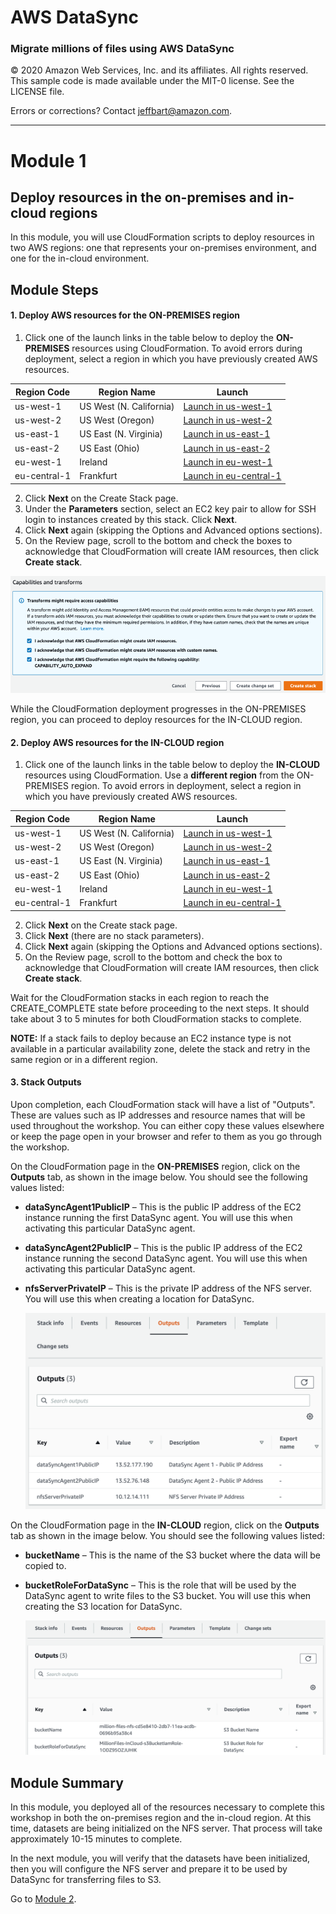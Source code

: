 # **AWS DataSync**

### Migrate millions of files using AWS DataSync

© 2020 Amazon Web Services, Inc. and its affiliates. All rights reserved.
This sample code is made available under the MIT-0 license. See the LICENSE file.

Errors or corrections? Contact [jeffbart@amazon.com](mailto:jeffbart@amazon.com).

---

# Module 1
## Deploy resources in the on-premises and in-cloud regions

In this module, you will use CloudFormation scripts to deploy resources in two AWS regions: one that represents your on-premises environment, and one for the in-cloud environment.

## Module Steps

#### 1. Deploy AWS resources for the ON-PREMISES region

1. Click one of the launch links in the table below to deploy the **ON-PREMISES** resources using CloudFormation.  To avoid errors during deployment, select a region in which you have previously created AWS resources.

  | **Region Code** | **Region Name** | **Launch** |
  | --- | --- | --- |
  | us-west-1 | US West (N. California) | [Launch in us-west-1](https://console.aws.amazon.com/cloudformation/home?region=us-west-1#/stacks/new?stackName=MillionFiles-OnPrem&amp;templateURL=https://aws-datasync-samples.s3-us-west-2.amazonaws.com/workshops/nfs-million-files/nfs-million-files-on-prem.yaml) |
  | us-west-2 | US West (Oregon) | [Launch in us-west-2](https://console.aws.amazon.com/cloudformation/home?region=us-west-2#/stacks/new?stackName=MillionFiles-OnPrem&amp;templateURL=https://aws-datasync-samples.s3-us-west-2.amazonaws.com/workshops/nfs-million-files/nfs-million-files-on-prem.yaml) |
  | us-east-1 | US East (N. Virginia) | [Launch in us-east-1](https://console.aws.amazon.com/cloudformation/home?region=us-east-1#/stacks/new?stackName=MillionFiles-OnPrem&amp;templateURL=https://aws-datasync-samples.s3-us-west-2.amazonaws.com/workshops/nfs-million-files/nfs-million-files-on-prem.yaml) |
  | us-east-2 | US East (Ohio) | [Launch in us-east-2](https://console.aws.amazon.com/cloudformation/home?region=us-east-2#/stacks/new?stackName=MillionFiles-OnPrem&amp;templateURL=https://aws-datasync-samples.s3-us-west-2.amazonaws.com/workshops/nfs-million-files/nfs-million-files-on-prem.yaml) |
  | eu-west-1 | Ireland | [Launch in eu-west-1](https://console.aws.amazon.com/cloudformation/home?region=eu-west-1#/stacks/new?stackName=MillionFiles-OnPrem&amp;templateURL=https://aws-datasync-samples.s3-us-west-2.amazonaws.com/workshops/nfs-million-files/nfs-million-files-on-prem.yaml) |
  | eu-central-1 | Frankfurt | [Launch in eu-central-1](https://console.aws.amazon.com/cloudformation/home?region=eu-central-1#/stacks/new?stackName=MillionFiles-OnPrem&amp;templateURL=https://aws-datasync-samples.s3-us-west-2.amazonaws.com/workshops/nfs-million-files/nfs-million-files-on-prem.yaml) |

2. Click **Next**  on the Create Stack page.
3. Under the **Parameters** section, select an EC2 key pair to allow for SSH login to instances created by this stack.  Click **Next**.
5. Click **Next** again (skipping the Options and Advanced options sections).
6. On the Review page, scroll to the bottom and check the boxes to acknowledge that CloudFormation will create IAM resources, then click  **Create stack**.

  ![](../images/mod1cf1.png)

While the CloudFormation deployment progresses in the ON-PREMISES region, you can proceed to deploy resources for the IN-CLOUD region.

#### 2. Deploy AWS resources for the IN-CLOUD region

1. Click one of the launch links in the table below to deploy the **IN-CLOUD** resources using CloudFormation.  Use a **different region** from the ON-PREMISES region.  To avoid errors in deployment, select a region in which you have previously created AWS resources.

  | **Region Code** | **Region Name** | **Launch** |
  | --- | --- | --- |
  | us-west-1 | US West (N. California) | [Launch in us-west-1](https://console.aws.amazon.com/cloudformation/home?region=us-west-1#/stacks/new?stackName=MillionFiles-InCloud&amp;templateURL=https://aws-datasync-samples.s3-us-west-2.amazonaws.com/workshops/nfs-million-files/nfs-million-files-in-cloud.yaml) |
  | us-west-2 | US West (Oregon) | [Launch in us-west-2](https://console.aws.amazon.com/cloudformation/home?region=us-west-2#/stacks/new?stackName=MillionFiles-InCloud&amp;templateURL=https://aws-datasync-samples.s3-us-west-2.amazonaws.com/workshops/nfs-million-files/nfs-million-files-in-cloud.yaml) |
  | us-east-1 | US East (N. Virginia) | [Launch in us-east-1](https://console.aws.amazon.com/cloudformation/home?region=us-east-1#/stacks/new?stackName=MillionFiles-InCloud&amp;templateURL=https://aws-datasync-samples.s3-us-west-2.amazonaws.com/workshops/nfs-million-files/nfs-million-files-in-cloud.yaml) |
  | us-east-2 | US East (Ohio) | [Launch in us-east-2](https://console.aws.amazon.com/cloudformation/home?region=us-east-2#/stacks/new?stackName=MillionFiles-InCloud&amp;templateURL=https://aws-datasync-samples.s3-us-west-2.amazonaws.com/workshops/nfs-million-files/nfs-million-files-in-cloud.yaml) |
  | eu-west-1 | Ireland | [Launch in eu-west-1](https://console.aws.amazon.com/cloudformation/home?region=eu-west-1#/stacks/new?stackName=MillionFiles-InCloud&amp;templateURL=https://aws-datasync-samples.s3-us-west-2.amazonaws.com/workshops/nfs-million-files/nfs-million-files-in-cloud.yaml) |
  | eu-central-1 | Frankfurt | [Launch in eu-central-1](https://console.aws.amazon.com/cloudformation/home?region=eu-central-1#/stacks/new?stackName=MillionFiles-InCloud&amp;templateURL=https://aws-datasync-samples.s3-us-west-2.amazonaws.com/workshops/nfs-million-files/nfs-million-files-in-cloud.yaml) |

2. Click **Next** on the Create stack page.
3. Click **Next** (there are no stack parameters).
4. Click **Next** again (skipping the Options and Advanced options sections).
5. On the Review page, scroll to the bottom and check the box to acknowledge that CloudFormation will create IAM resources, then click  **Create stack**.

Wait for the CloudFormation stacks in each region to reach the CREATE\_COMPLETE state before proceeding to the next steps.  It should take about 3 to 5 minutes for both CloudFormation stacks to complete.

**NOTE:** If a stack fails to deploy because an EC2 instance type is not available in a particular availability zone, delete the stack and retry in the same region or in a different region.

#### 3. Stack Outputs

Upon completion, each CloudFormation stack will have a list of &quot;Outputs&quot;.  These are values such as IP addresses and resource names that will be used throughout the workshop.  You can either copy these values elsewhere or keep the page open in your browser and refer to them as you go through the workshop.

On the CloudFormation page in the **ON-PREMISES** region, click on the **Outputs** tab, as shown in the image below.  You should see the following values listed:

- **dataSyncAgent1PublicIP** – This is the public IP address of the EC2 instance running the first DataSync agent.  You will use this when activating this particular DataSync agent.
- **dataSyncAgent2PublicIP** – This is the public IP address of the EC2 instance running the second DataSync agent.  You will use this when activating this particular DataSync agent.
- **nfsServerPrivateIP** – This is the private IP address of the NFS server.  You will use this when creating a location for DataSync.

  ![](../images/mod1output1.png)

On the CloudFormation page in the **IN-CLOUD** region, click on the **Outputs** tab as shown in the image below.  You should see the following values listed:

- **bucketName** – This is the name of the S3 bucket where the data will be copied to.
- **bucketRoleForDataSync** – This is the role that will be used by the DataSync agent to write files to the S3 bucket.  You will use this when creating the S3 location for DataSync.

  ![](../images/mod1output2.png)

## Module Summary

In this module, you deployed all of the resources necessary to complete this workshop in both the on-premises region and the in-cloud region.  At this time, datasets are being initialized on the NFS server.  That process will take approximately 10-15 minutes to complete.

In the next module, you will verify that the datasets have been initialized, then you will configure the NFS server and prepare it to be used by DataSync for transferring files to S3.

Go to [Module 2](/workshops/nfs-million-files/module2).
